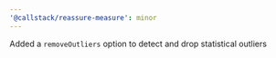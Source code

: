 ```yaml
---
'@callstack/reassure-measure': minor
---
```


Added a `removeOutliers` option to detect and drop statistical outliers
